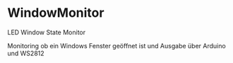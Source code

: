 # WindowMonitor

LED Window State Monitor

Monitoring ob ein Windows Fenster geöffnet ist und Ausgabe über Arduino und WS2812 
